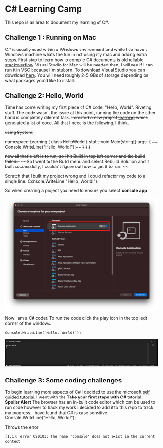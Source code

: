 # C# Learning Camp
This repo is an area to document my learning of C#.


## Challenge 1 : Running on Mac

C# is usually used within a Windows environment and while I do have a Windows machine whats the fun in not using my mac and adding extra steps.
First stop to learn how to compile C# documents is old reliable [stackoverflow](https://stackoverflow.com/questions/28280082/can-i-program-in-c-sharp-on-a-mac?noredirect=1&lq=1). Visual Studio for Mac will be needed then, I will see if I can run it in VSC because I'm stuborn. 
To download Visual Studio you can download [here](https://visualstudio.microsoft.com/thank-you-downloading-visual-studio-mac/?sku=communitymac&rel=17). You will need roughly 2-5 GBs of storage depending on what packages you'd like to install. 

## Challenge 2: Hello, World

Time has come writing my first piece of C# code, "Hello, World". Riveting stuff. The code wasn't the issue at this point, running the code on the other hand is completely diferent task. 
~~I created a new project [learning](./Learning/) which generated a lot of code. All that I need is the following, I think.~~

~~using System;~~

~~namespace Learning~~
~~{~~
~~class HelloWorld~~
~~{~~
~~static void Main(string[] args)~~
~~{~~
~~    Console.WriteLine("Hello, World!");~~
~~}~~
~~}~~
~~}~~

~~now all that's left is to run, so I hit Build in top left corner and the build failed...~~
~~So I went to the Build menu and select Rebuild Solution and it built successfully, I couldn't figure out how to get it to run. ~~

Scratch that I built my project wrong and I could refactor my code to a single line. 
    Console.WriteLine("Hello, World!");

So when creating a project you need to ensure you select **console app**

![Console Application](./Images/FirstApp/ConsoleApp.png)

Now I am a C# coder. To run the code click the play icon in the top ledt corner of the windows.

    Console.WriteLine("Hello, World!");

![Hello, World](./Images/FirstApp/HelloWorld.png)

## Challenge 3: Some coding challenges
To begin learning more aspects of C# I decided to use the microsoft [self guided tutorial](https://docs.microsoft.com/en-ie/users/dotnet/collections/yz26f8y64n7k07?WT.mc_id=dotnet-35129-website). I went with the **Take your first steps with C#** tutorial. 
**Spoiler Alert**
The browser has an in-built code editor which can be used to run code however to track my work I decided to add it to this repo to track my progress.
I have found that C# is case sensitive.
    Console.WriteLine("Hello, World!");

Throws the error

    (1,1): error CS0103: The name 'console' does not exist in the current context

